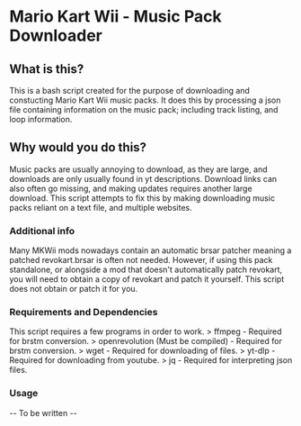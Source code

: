 # Mario Kart Wii - Music Pack Downloader

## What is this?
This is a bash script created for the purpose of downloading and constucting Mario Kart Wii music packs. 
It does this by processing a json file containing information on the music pack; including track listing, and loop information. 

## Why would you do this?
Music packs are usually annoying to download, as they are large, and downloads are only usually found in yt descriptions. 
Download links can also often go missing, and making updates requires another large download. 
This script attempts to fix this by making downloading music packs reliant on a text file, and multiple websites. 

### Additional info
Many MKWii mods nowadays contain an automatic brsar patcher meaning a patched revokart.brsar is often not needed. 
However, if using this pack standalone, or alongside a mod that doesn't automatically patch revokart, you will need to obtain a copy of revokart and patch it yourself. 
This script does not obtain or patch it for you. 

### Requirements and Dependencies
This script requires a few programs in order to work. 
	> ffmpeg - Required for brstm conversion. 
	> openrevolution (Must be compiled) - Required for brstm conversion. 
	> wget - Required for downloading of files. 
	> yt-dlp - Required for downloading from youtube. 
	> jq - Required for interpreting json files. 

### Usage
-- To be written --


